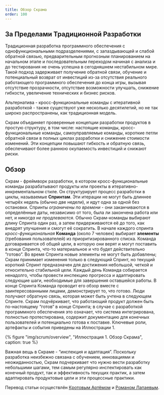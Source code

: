 ```yaml
---
title: Обзор Скрама
order: 100
---
```


## За Пределами Традиционной Разработки

Традиционная разработка программного обеспечения c однофункциональными подразделениями, с запаздывающей и слабой обратной связью, предварительным прогнозным планированием на начальном этапе и последовательным переходом начиная с анализа и до тестирования не очень успешна в сегодняшнем нестабильном мире. Такой подход задерживает получение обратной связи, обучение и потенциальный возврат от инвестиций из-за отсутствия реального работающего программного обеспечения до конца игры, вызывая отсутствие прозрачности, отсутствие возможности улучшать, снижение гибкости, увеличение технических и бизнес рисков.

Альтернатива - кросс-функциональные команды с итеративной разработкой - также существуют уже несколько десятилетий, но не так широко распространены, как традиционная модель.

Скрам объединяет проверенные концепции разработки продуктов в простую структуру, в том числе: настоящие команды, кросс-функциональные команды, самоуправляемые команды, короткие петли обратной связи в полных циклах разработки и снижение стоимости изменений. Эти концепции повышают гибкость и обратную связь, обеспечивают более раннюю окупаемость инвестиций и снижают риски.

## Обзор

Скрам - фреймворк разработки, в котором кросс-функциональные команды разрабатывают продукты или проекты в итеративно-инкрементальном стиле. Он структурирует процесс разработки в циклы, называемые **Спринтам**. Эти итерации не могут быть длиннее четырёх недель (обычно две недели), и идут одна за одной без остановки. Спринты *ограничены по времени* - они заканчиваются в определённые даты, независимо от того, была ли закончена работа или нет, и *никогда не продлеваются*. Обычно Скрам-команды выбирают длину Спринта один раз, а затем придерживаются её до того, как внедрят улучшения и смогут её сократить. В начале каждого спринта *кросс-функциональная* **Команда** (около 7 человек) выбирает **элементы** (требования пользователей) из приоритизированного списка. Команда договаривается об общей цели, в которую они верят и могут поставить в конце Спринта, что-то материальное и что будет действительно ”готово”. Во время Спринта новые элементы не могут быть добавлены; Скрам принимает изменения только в следующий Спринт, но текущий короткий Спринт предназначен для достижения небольшой, четкой и относительно стабильной цели. Каждый день Команда собирается ненадолго, чтобы провести инспекцию прогресса и адаптировать следующие шаги, необходимые для завершения оставшейся работы. В конце Спринта Команда проводит его обзор вместе с заинтересованными лицами, демонстрирует то, что готово. Люди получают обратную связь, которая может быть учтена в следующем Спринте. Скрам подчёркивает, что работающий продукт должен быть по-настоящему “готов“ в конце Спринта; в случае с разработкой программного обеспечения это означает, что система интегрирована, полностью протестирована, содержит документацию для конечных пользователей и потенциально готова к поставке. Ключевые роли, артефакты и события приведены на Иллюстрации 1.

<div>
  {% figure "img/scrum/overview", "Иллюстрация 1. Обзор Скрама", caption: true %}
</div>

Важная вещь в Скраме - “инспекция и адаптация”. Поскольку разработка неизбежно связана с обучением, инновациями и неожиданностью, Скрам подчеркивает что нужно вести разработку небольшими шагами, тем самым регулярно инспектировать как конечный продукт, так и эффективность текущих практик, а затем адаптировать продуктовые цели и эти процессные практики.

Перевод статьи осуществлён [Кротовым Артёмом](https://www.facebook.com/artem.v.krotov) и [Романом Лапаевым](https://www.linkedin.com/in/romanlapaev).
